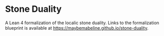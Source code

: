 # Stone Duality

A Lean 4 formalization of the localic stone duality.
Links to the formalization blueprint is available at https://maybemabeline.github.io/stone-duality.

